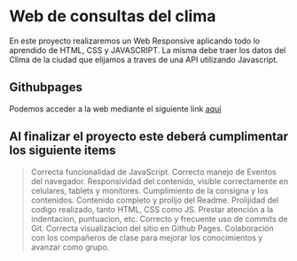 # Web de consultas del clima
En este proyecto realizaremos un Web Responsive aplicando todo lo aprendido de HTML, CSS y JAVASCRIPT.
La misma debe traer los datos del Clima de la ciudad que elijamos a traves de una API utilizando Javascript.

## Githubpages
Podemos acceder a la web mediante el siguiente link [aquí](https://gonzalodecastro.github.io/WebClima/)

## Al finalizar el proyecto este deberá cumplimentar los siguiente items
>Correcta funcionalidad de JavaScript.
>Correcto manejo de Eventos del navegador.
>Responsividad del contenido, visible correctamente en celulares, tablets y monitores.
>Cumplimiento de la consigna y los contenidos.
>Contenido completo y prolijo del Readme.
>Prolijidad del codigo realizado, tanto HTML, CSS como JS. Prestar atención a la indentacion, puntuacion, etc.
>Correcto y frecuente uso de commits de Git.
>Correcta visualizacion del sitio en Github Pages.
>Colaboración con los compañeros de clase para mejorar los conocimientos y avanzar como grupo.
